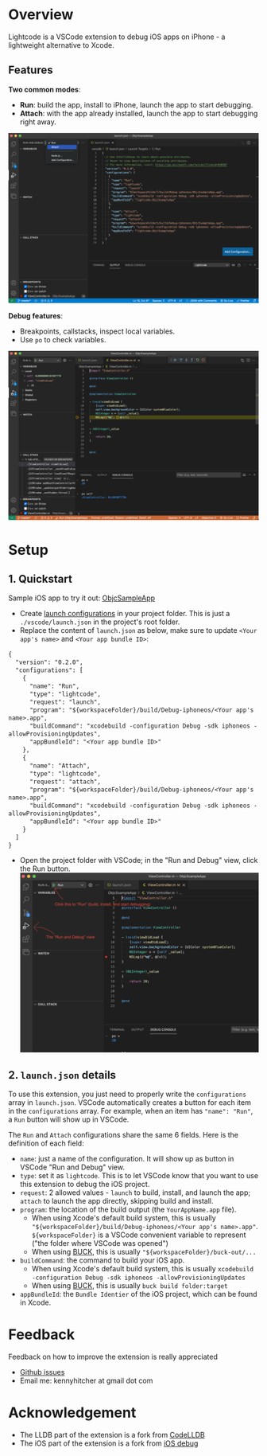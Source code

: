 # Overview

Lightcode is a VSCode extension to debug iOS apps on iPhone - a lightweight alternative to Xcode.

## Features
**Two common modes**:
- **Run**: build the app, install to iPhone, launch the app to start debugging.
- **Attach**: with the app already installed, launch the app to start debugging right away.

![image of launch.json](images/launchjson.png)

**Debug features**:
- Breakpoints, callstacks, inspect local variables.
- Use `po` to check variables.

![screenshot of breakpoint](images/breakpoint.png)

# Setup
## 1. Quickstart
Sample iOS app to try it out: [ObjcSampleApp](https://github.com/khitcher/lightcode-doc/tree/master/ObjcSampleApp)
* Create [launch configurations](https://code.visualstudio.com/docs/editor/debugging#_launch-configurations) in your project folder. This is just a `./vscode/launch.json` in the project's root folder.
* Replace the content of `launch.json` as below, make sure to update `<Your app's name>` and `<Your app bundle ID>`:
```
{
  "version": "0.2.0",
  "configurations": [
    {
      "name": "Run",
      "type": "lightcode",
      "request": "launch",
      "program": "${workspaceFolder}/build/Debug-iphoneos/<Your app's name>.app",
      "buildCommand": "xcodebuild -configuration Debug -sdk iphoneos -allowProvisioningUpdates",
      "appBundleId": "<Your app bundle ID>"
    },
    {
      "name": "Attach",
      "type": "lightcode",
      "request": "attach",
      "program": "${workspaceFolder}/build/Debug-iphoneos/<Your app's name>.app",
      "buildCommand": "xcodebuild -configuration Debug -sdk iphoneos -allowProvisioningUpdates",
      "appBundleId": "<Your app bundle ID>"
    }
  ]
}
```
* Open the project folder with VSCode; in the "Run and Debug" view, click the Run button.
![image of run button](images/runbuttonlocation.png)

## 2. `launch.json` details

To use this extension, you just need to properly write the `configurations` array in `launch.json`. VSCode automatically creates a button for each item in the `configurations` array. For example, when an item has `"name": "Run"`, a `Run` button will show up in VSCode.

The `Run` and `Attach` configurations share the same 6 fields. Here is the definition of each field:
- `name`: just a name of the configuration. It will show up as button in VSCode "Run and Debug" view.
- `type`: set it as `lightcode`. This is to let VSCode know that you want to use this extension to debug the iOS project.
- `request`: 2 allowed values - `launch` to build, install, and launch the app; `attach` to launch the app directly, skipping build and install.
- `program`: the location of the build output (the `YourAppName.app` file).
  - When using Xcode's default build system, this is usually `"${workspaceFolder}/build/Debug-iphoneos/<Your app's name>.app"`. `${workspaceFolder}` is a VSCode convenient variable to represent ("the folder where VSCode was opened")
  - When using [BUCK](buck.build), this is usually `"${workspaceFolder}/buck-out/...`
- `buildCommand`: the command to build your iOS app.
  - When using Xcode's default build system, this is usually `xcodebuild -configuration Debug -sdk iphoneos -allowProvisioningUpdates`
  - When using [BUCK](buck.build), this is usually `buck build folder:target`
- `appBundleId`: the `Bundle Identier` of the iOS project, which can be found in Xcode.

# Feedback
Feedback on how to improve the extension is really appreciated
* [Github issues](https://github.com/khitcher/lightcode-doc/issues)
* Email me: kennyhitcher at gmail dot com

# Acknowledgement
- The LLDB part of the extension is a fork from [CodeLLDB](https://marketplace.visualstudio.com/items?itemName=vadimcn.vscode-lldb)
- The iOS part of the extension is a fork from [iOS debug](https://marketplace.visualstudio.com/items?itemName=nisargjhaveri.ios-debug)
